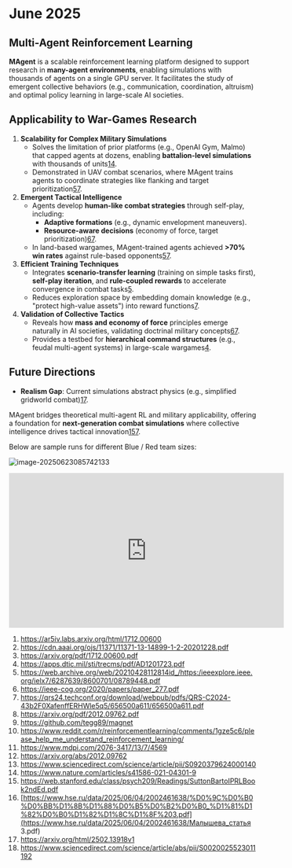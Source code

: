 # June 2025





## Multi-Agent Reinforcement Learning

**MAgent** is a scalable reinforcement learning platform designed to support research in **many-agent environments**, enabling simulations with thousands of agents on a single GPU server. It facilitates the study of emergent collective behaviors (e.g., communication, coordination, altruism) and optimal policy learning in large-scale AI societies.

## Applicability to War-Games Research

1. **Scalability for Complex Military Simulations**
   - Solves the limitation of prior platforms (e.g., OpenAI Gym, Malmo) that capped agents at dozens, enabling **battalion-level simulations** with thousands of units[1](https://ar5iv.labs.arxiv.org/html/1712.00600)[4](https://apps.dtic.mil/sti/trecms/pdf/AD1201723.pdf).
   - Demonstrated in UAV combat scenarios, where MAgent trains agents to coordinate strategies like flanking and target prioritization[5](https://web.archive.org/web/20210428112814id_/https:/ieeexplore.ieee.org/ielx7/6287639/8600701/08789448.pdf)[7](https://qrs24.techconf.org/download/webpub/pdfs/QRS-C2024-43b2F0XafenffERHWle5q5/656500a611/656500a611.pdf).
2. **Emergent Tactical Intelligence**
   - Agents develop **human-like combat strategies** through self-play, including:
     - **Adaptive formations** (e.g., dynamic envelopment maneuvers).
     - **Resource-aware decisions** (economy of force, target prioritization)[6](https://ieee-cog.org/2020/papers/paper_277.pdf)[7](https://qrs24.techconf.org/download/webpub/pdfs/QRS-C2024-43b2F0XafenffERHWle5q5/656500a611/656500a611.pdf).
   - In land-based wargames, MAgent-trained agents achieved **>70% win rates** against rule-based opponents[5](https://web.archive.org/web/20210428112814id_/https:/ieeexplore.ieee.org/ielx7/6287639/8600701/08789448.pdf)[7](https://qrs24.techconf.org/download/webpub/pdfs/QRS-C2024-43b2F0XafenffERHWle5q5/656500a611/656500a611.pdf).
3. **Efficient Training Techniques**
   - Integrates **scenario-transfer learning** (training on simple tasks first), **self-play iteration**, and **rule-coupled rewards** to accelerate convergence in combat tasks[5](https://web.archive.org/web/20210428112814id_/https:/ieeexplore.ieee.org/ielx7/6287639/8600701/08789448.pdf).
   - Reduces exploration space by embedding domain knowledge (e.g., "protect high-value assets") into reward functions[7](https://qrs24.techconf.org/download/webpub/pdfs/QRS-C2024-43b2F0XafenffERHWle5q5/656500a611/656500a611.pdf).
4. **Validation of Collective Tactics**
   - Reveals how **mass and economy of force** principles emerge naturally in AI societies, validating doctrinal military concepts[6](https://ieee-cog.org/2020/papers/paper_277.pdf)[7](https://qrs24.techconf.org/download/webpub/pdfs/QRS-C2024-43b2F0XafenffERHWle5q5/656500a611/656500a611.pdf).
   - Provides a testbed for **hierarchical command structures** (e.g., feudal multi-agent systems) in large-scale wargames[4](https://apps.dtic.mil/sti/trecms/pdf/AD1201723.pdf).

## Future Directions

- **Realism Gap**: Current simulations abstract physics (e.g., simplified gridworld combat)[1](https://ar5iv.labs.arxiv.org/html/1712.00600)[7](https://qrs24.techconf.org/download/webpub/pdfs/QRS-C2024-43b2F0XafenffERHWle5q5/656500a611/656500a611.pdf).

  

MAgent bridges theoretical multi-agent RL and military applicability, offering a foundation for **next-generation combat simulations** where collective intelligence drives tactical innovation[1](https://ar5iv.labs.arxiv.org/html/1712.00600)[5](https://web.archive.org/web/20210428112814id_/https:/ieeexplore.ieee.org/ielx7/6287639/8600701/08789448.pdf)[7](https://qrs24.techconf.org/download/webpub/pdfs/QRS-C2024-43b2F0XafenffERHWle5q5/656500a611/656500a611.pdf).

Below are sample runs for different Blue / Red team sizes:

![image-20250623085742133](C:/Users/terry/AppData/Roaming/Typora/typora-user-images/image-20250623085742133.png)



<iframe width="560" height="315" src="https://www.youtube.com/embed/HCSm0kVolqI?si=1ERLuZojbyTo1yPe" title="YouTube video player" frameborder="0" allow="accelerometer; autoplay; clipboard-write; encrypted-media; gyroscope; picture-in-picture; web-share" referrerpolicy="strict-origin-when-cross-origin" allowfullscreen></iframe>











1. https://ar5iv.labs.arxiv.org/html/1712.00600
2. https://cdn.aaai.org/ojs/11371/11371-13-14899-1-2-20201228.pdf
3. https://arxiv.org/pdf/1712.00600.pdf
4. https://apps.dtic.mil/sti/trecms/pdf/AD1201723.pdf
5. https://web.archive.org/web/20210428112814id_/https:/ieeexplore.ieee.org/ielx7/6287639/8600701/08789448.pdf
6. https://ieee-cog.org/2020/papers/paper_277.pdf
7. https://qrs24.techconf.org/download/webpub/pdfs/QRS-C2024-43b2F0XafenffERHWle5q5/656500a611/656500a611.pdf
8. https://arxiv.org/pdf/2012.09762.pdf
9. https://github.com/tegg89/magnet
10. https://www.reddit.com/r/reinforcementlearning/comments/1gze5c6/please_help_me_understand_reinforcement_learning/
11. https://www.mdpi.com/2076-3417/13/7/4569
12. https://arxiv.org/abs/2012.09762
13. https://www.sciencedirect.com/science/article/pii/S0920379624000140
14. https://www.nature.com/articles/s41586-021-04301-9
15. https://web.stanford.edu/class/psych209/Readings/SuttonBartoIPRLBook2ndEd.pdf
16. [https://www.hse.ru/data/2025/06/04/2002461638/%D0%9C%D0%B0%D0%BB%D1%8B%D1%88%D0%B5%D0%B2%D0%B0_%D1%81%D1%82%D0%B0%D1%82%D1%8C%D1%8F%203.pdf](https://www.hse.ru/data/2025/06/04/2002461638/Малышева_статья 3.pdf)
17. https://arxiv.org/html/2502.13918v1
18. https://www.sciencedirect.com/science/article/abs/pii/S0020025523011192
